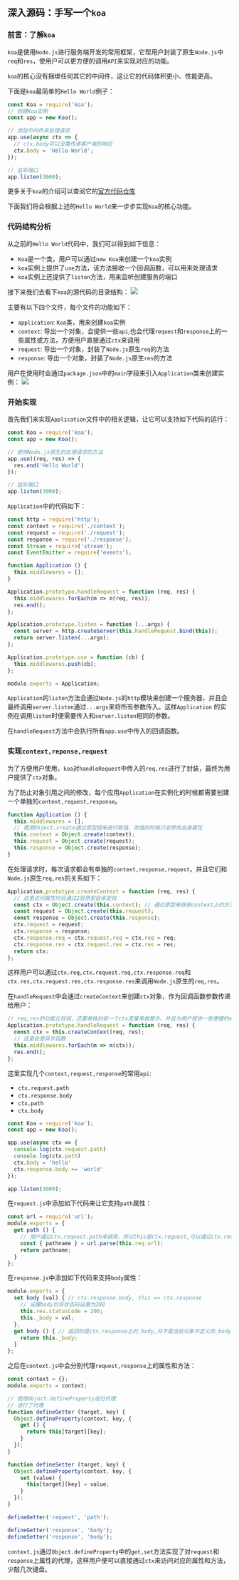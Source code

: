 ## 深入源码：手写一个`koa`

### 前言：了解`koa`

`koa`是使用`Node.js`进行服务端开发的常用框架，它帮用户封装了原生`Node.js`中`req`和`res`，使用户可以更方便的调用`API`来实现对应的功能。

`koa`的核心没有捆绑任何其它的中间件，这让它的代码体积更小、性能更高。

下面是`koa`最简单的`Hello World`例子：

```javascript
const Koa = require('koa');
// 创建Koa实例
const app = new Koa();

// 添加中间件来处理请求
app.use(async ctx => {
  // ctx.body可以设置传递客户端的响应
  ctx.body = 'Hello World';
});

// 监听端口
app.listen(3000);
```

更多关于`koa`的介绍可以查阅它的[官方代码仓库](https://github.com/koajs/koa)

下面我们将会根据上述的`Hello World`来一步步实现`Koa`的核心功能。

### 代码结构分析

从之前的`Hello World`代码中，我们可以得到如下信息：

* `Koa`是一个类，用户可以通过`new Koa`来创建一个`koa`实例
* `koa`实例上提供了`use`方法，该方法接收一个回调函数，可以用来处理请求
* `koa`实例上还提供了`listen`方法，用来监听创建服务的端口

接下来我们去看下`koa`的源代码的目录结构：
![](https://raw.githubusercontent.com/wangkaiwd/drawing-bed/master/20210310160437.png)

主要有以下四个文件，每个文件的功能如下：

* `application`: `Koa`类，用来创建`koa`实例
* `context`: 导出一个对象，会提供一些`api`,也会代理`request`和`response`上的一些属性或方法，方便用户直接通过`ctx`来调用
* `request`: 导出一个对象，封装了`Node.js`原生`req`的方法
* `response`: 导出一个对象，封装了`Node.js`原生`res`的方法

用户在使用时会通过`package.json`中的`main`字段来引入`Application`类来创建实例：
![](https://raw.githubusercontent.com/wangkaiwd/drawing-bed/master/20210310163112.png)

### 开始实现

首先我们来实现`Application`文件中的相关逻辑，让它可以支持如下代码的运行：

```javascript
const Koa = require('koa');
const app = new Koa();

// 使用Node.js原生的处理请求的方法
app.use((req, res) => {
  res.end('Hello World')
});

// 监听端口
app.listen(3000);
```

`Application`中的代码如下：

```javascript
const http = require('http');
const context = require('./context');
const request = require('./request');
const response = require('./response');
const Stream = require('stream');
const EventEmitter = require('events');

function Application () {
  this.middlewares = [];
}

Application.prototype.handleRequest = function (req, res) {
  this.middlewares.forEach(m => m(req, res));
  res.end();
};

Application.prototype.listen = function (...args) {
  const server = http.createServer(this.handleRequest.bind(this));
  return server.listen(...args);
};

Application.prototype.use = function (cb) {
  this.middlewares.push(cb);
};

module.exports = Application;
```

`Application`的`listen`方法会通过`Node.js`的`http`模块来创建一个服务器，并且会最终调用`server.listen`通过`...args`来将所有参数传入。这样`Application`
的实例在调用`listen`时便需要传入和`server.listen`相同的参数。

在`handleRequest`方法中会执行所有`app.use`中传入的回调函数。

### 实现`context,reponse,request`

为了方便用户使用，`koa`对`handleRequest`中传入的`req,res`进行了封装，最终为用户提供了`ctx`对象。

为了防止对象引用之间的修改，每个应用`Application`在实例化的时候都需要创建一个单独的`context,request,response`。

```javascript
function Application () {
  this.middlewares = [];
  // 使用Object.create通过原型链来进行取值，改值的时候只会修改自身属性
  this.context = Object.create(context);
  this.request = Object.create(request);
  this.response = Object.create(response);
}
```

在处理请求时，每次请求都会有单独的`context,response,request`，并且它们和`Node.js`原生`req,res`的关系如下：

```javascript
Application.prototype.createContext = function (req, res) {
  // 这里访问属性时会通过2层原型链来查找
  const ctx = Object.create(this.context); // 通过原型来继承context上的方法
  const request = Object.create(this.request);
  const response = Object.create(this.response);
  ctx.request = request;
  ctx.response = response;
  ctx.response.req = ctx.request.req = ctx.req = req;
  ctx.response.res = ctx.request.res = ctx.res = res;
  return ctx;
};
```

这样用户可以通过`ctx.req,ctx.request.req,ctx.response.req`和`ctx.res,ctx.request.res,ctx.response.res`来调用`Node.js`原生的`req,res`。

在`handleRequest`中会通过`createContext`来创建`ctx`对象，作为回调函数参数传递给用户：

```javascript
// req,res的功能比较弱，还要单独封装一个ctx变量来做整合，并且为用户提供一些便捷的api
Application.prototype.handleRequest = function (req, res) {
  const ctx = this.createContext(req, res);
  // 这里会是异步函数
  this.middlewares.forEach(m => m(ctx));
  res.end();
};
```

这里实现几个`context,request,response`的常用`api`:

* `ctx.request.path`
* `ctx.response.body`
* `ctx.path`
* `ctx.body`

```javascript
const Koa = require('koa');
const app = new Koa();

app.use(async ctx => {
  console.log(ctx.request.path)
  console.log(ctx.path)
  ctx.body = 'hello'
  ctx.response.body += 'world'
});

app.listen(3000);
```

在`request.js`中添加如下代码来让它支持`path`属性：

```javascript
const url = require('url');
module.exports = {
  get path () {
    // 用户通过ctx.request.path来调用，所以this是ctx.request,可以通过ctx.request.req来获取Node.js原生的req对象
    const { pathname } = url.parse(this.req.url);
    return pathname;
  }
};
```

在`response.js`中添加如下代码来支持`body`属性：

```javascript
module.exports = {
  set body (val) { // ctx.response.body, this => ctx.response
    // 设置body后将状态码设置为200
    this.res.statusCode = 200;
    this._body = val;
  },
  get body () { // 返回的是ctx.response上的_body,并不是当前对象中定义的_body
    return this._body;
  }
};
```

之后在`context.js`中会分别代理`request,response`上的属性和方法：

```javascript
const context = {};
module.exports = context;

// 使用Object.defineProperty进行代理
// 进行了代理
function defineGetter (target, key) {
  Object.defineProperty(context, key, {
    get () {
      return this[target][key];
    }
  });
}

function defineSetter (target, key) {
  Object.defineProperty(context, key, {
    set (value) {
      this[target][key] = value;
    }
  });
}

defineGetter('request', 'path');

defineGetter('response', 'body');
defineSetter('response', 'body');
```

`context.js`通过`Object.defineProperty`中的`get,set`方法实现了对`request`和`response`上属性的代理，这样用户便可以直接通过`ctx`来访问对应的属性和方法，少敲几次键盘。